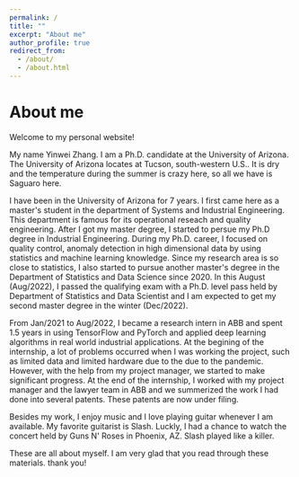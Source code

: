 ```yaml
---
permalink: /
title: ""
excerpt: "About me"
author_profile: true
redirect_from: 
  - /about/
  - /about.html
---
```


About me
======
Welcome to my personal website!

My name Yinwei Zhang. I am a Ph.D. candidate at the University of Arizona. The University of Arizona locates at Tucson, south-western U.S.. It is dry and the temperature during the summer is crazy here, so all we have is Saguaro here.   

I have been in the University of Arizona for 7 years. I first came here as a master's student in the department of Systems and Industrial Engineering. This department is famous for its operational reseach and quality engineering. After I got my master degree, I started to persue my Ph.D degree in Industrial Engineering. During my Ph.D. career, I focused on quality control, anomaly detection in high dimensional data by using statistics and machine learning knowledge. Since my research area is so close to statistics, I also started to pursue another master's degree in the Department of Statistics and Data Science since 2020. In this August (Aug/2022), I passed the qualifying exam with a Ph.D. level pass held by Department of Statistics and Data Scientist and I am expected to get my second master degree in the winter (Dec/2022). 

From Jan/2021 to Aug/2022, I became a research intern in ABB and spent 1.5 years in using TensorFlow and PyTorch and applied deep learning algorithms in real world industrial applications. At the begining of the internship, a lot of problems occurred when I was working the project, such as limited data and limited hardware due to the due to the pandemic. However, with the help from my project manager, we started to make significant progress. At the end of the internship, I worked with my project manager and the lawyer team in ABB and we summerized the work I had done into several patents. These patents are now under filing.

Besides my work, I enjoy music and I love playing guitar whenever I am available. My favorite guitarist is Slash. Luckly, I had a chance to watch the concert held by Guns N' Roses in Phoenix, AZ. Slash played like a killer.

These are all about myself. I am very glad that you read through these materials. thank you!

